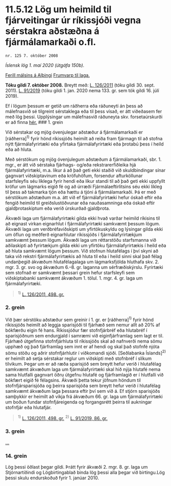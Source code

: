 # 11.5.12 Lög um heimild til fjárveitingar úr ríkissjóði vegna sérstakra aðstæðna á fjármálamarkaði o.fl.

`nr. 125 7. október 2008`

_Íslensk lög 1. maí 2020 (útgáfa 150b)._

[Ferill málsins á Alþingi](https://www.althingi.is/thingstorf/thingmalalistar-eftir-thingum/ferill/?ltg=136&mnr=80)
[Frumvarp til laga.](https://www.althingi.is/altext/136/s/0080.html)

**Tóku gildi 7. október 2008.**
Breytt með:
[L. 126/2011](https://althingi.is/altext/stjt/2011.126.html) (tóku gildi 30. sept. 2011).
[L. 91/2019](https://althingi.is/altext/stjt/2019.091.html) (tóku gildi 1. jan. 2020 nema 133. gr. sem tók gildi 16. júlí 2019).

Ef í lögum þessum er getið um ráðherra eða ráðuneyti án þess að málefnasvið sé tilgreint sérstaklega eða til þess vísað, er átt viðeðasem fer með lög þessi. Upplýsingar um málefnasvið ráðuneyta skv. forsetaúrskurði er að finna [hér.](2018119.md) ### 1. grein

Við sérstakar og mjög óvenjulegar aðstæður á fjármálamarkaði er [ráðherra]<sup>1)</sup> fyrir hönd ríkissjóðs heimilt að reiða fram fjármagn til að stofna nýtt fjármálafyrirtæki eða yfirtaka fjármálafyrirtæki eða þrotabú þess í heild eða að hluta.

Með sérstökum og mjög óvenjulegum aðstæðum á fjármálamarkaði, sbr. 1. mgr., er átt við sérstaka fjárhags- og/eða rekstrarerfiðleika hjá fjármálafyrirtæki, m.a. líkur á að það geti ekki staðið við skuldbindingar sínar gagnvart viðskiptavinum eða kröfuhöfum, forsendur afturköllunar starfsleyfis séu líklega fyrir hendi eða líkur standi til að það geti ekki uppfyllt kröfur um lágmarks eigið fé og að úrræði Fjármálaeftirlitsins séu ekki líkleg til þess að takmarka tjón eða hættu á tjóni á fjármálamarkaði. Þá er með sérstökum aðstæðum m.a. átt við ef fjármálafyrirtæki hefur óskað eftir eða fengið heimild til greiðslustöðvunar eða nauðasamninga eða óskað eftir gjaldþrotaskiptum eða verið úrskurðað gjaldþrota.

Ákvæði laga um fjármálafyrirtæki gilda ekki hvað varðar heimild ríkisins til að eignast virkan eignarhlut í fjármálafyrirtæki samkvæmt þessum lögum. Ákvæði laga um verðbréfaviðskipti um yfirtökuskyldu og lýsingar gilda ekki um öflun og meðferð eignarhlutar ríkissjóðs í fjármálafyrirtækjum samkvæmt þessum lögum. Ákvæði laga um réttarstöðu starfsmanna við aðilaskipti að fyrirtækjum gilda ekki um yfirtöku fjármálafyrirtækis í heild eða að hluta samkvæmt lögum þessum. Við stofnun hlutafélags í því skyni að taka við rekstri fjármálafyrirtækis að hluta til eða í heild sinni skal það félag undanþegið ákvæðum hlutafélagalaga um lágmarksfjölda hluthafa skv. 2. mgr. 3. gr. svo og ákvæðum 6.–8. gr. laganna um sérfræðiskýrslu. Fyrirtæki sem stofnað er samkvæmt þessari grein hefur starfsleyfi sem viðskiptabanki samkvæmt ákvæðum 1. tölul. 1. mgr. 4. gr. laga um fjármálafyrirtæki.

> <sup>1)</sup> [L. 126/2011, 498. gr.](https://althingi.is/altext/stjt/2011.126.html)

### 2. grein

Við þær sérstöku aðstæður sem greinir í 1. gr. er [ráðherra]<sup>1)</sup> fyrir hönd ríkissjóðs heimilt að leggja sparisjóði til fjárhæð sem nemur allt að 20% af bókfærðu eigin fé hans. Ríkissjóður fær stofnfjárbréf eða hlutabréf í sparisjóðnum sem endurgjald í samræmi við eiginfjárframlag sem lagt er til. Fjárhæð útgefinna stofnfjárhluta til ríkissjóðs skal að nafnverði nema sömu upphæð og það fjárframlag sem innt er af hendi og skal það stofnfé njóta sömu stöðu og aðrir stofnfjárhlutir í viðkomandi sjóði. [Seðlabanka Íslands]<sup>2)</sup> er heimilt að setja sérstakar reglur um viðskipti með stofnbréf í slíkum tilvikum. Þegar um er að ræða sparisjóð sem breytt hefur verið í hlutafélag samkvæmt ákvæðum laga um fjármálafyrirtæki skal hið nýja hlutafé nema sama hlutfalli gagnvart öðru útgefnu hlutafé og fjárframlagið er í hlutfalli við bókfært eigið fé félagsins. Ákvæði þetta tekur jöfnum höndum til stofnfjársparisjóða og þeirra sparisjóða sem breytt hefur verið í hlutafélag samkvæmt ákvæðum laga þessara eftir því sem við á. Ef stjórn sparisjóðs samþykkir er heimilt að víkja frá ákvæðum 66. gr. laga um fjármálafyrirtæki um boðun fundar stofnfjáreigenda og forgangsrétt þeirra til aukningar stofnfjár eða hlutafjár.

> <sup>1)</sup> [L. 126/2011, 498. gr.](https://althingi.is/altext/stjt/2011.126.html) <sup>2)</sup> [L. 91/2019, 86. gr.](https://althingi.is/altext/stjt/2019.091.html)

### 3. grein

[…](https://www.althingi.is/lagasafn/leidbeiningar/)

### 14. grein

Lög þessi öðlast þegar gildi. Þrátt fyrir ákvæði 2. mgr. 8. gr. laga um Stjórnartíðindi og Lögbirtingablað binda lög þessi alla þegar við birtingu.Lög þessi skulu endurskoðuð fyrir 1. janúar 2010.
